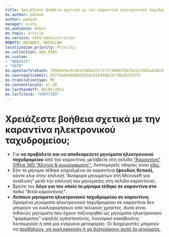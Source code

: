 ```yaml
---
title: Χρειάζεστε βοήθεια σχετικά με την καραντίνα ηλεκτρονικού ταχυδρομείου;
ms.author: pebaum
author: pebaum
manager: scotv
ms.audience: Admin
ms.topic: article
ms.service: o365-administration
ROBOTS: NOINDEX, NOFOLLOW
localization_priority: Priority
ms.collection: Adm_O365
ms.custom:
- "9002531"
- "5679"
ms.openlocfilehash: f094d5fec9c85a7db0a3757177c3866f25e7b2227b05a41bcd554b1dda092517
ms.sourcegitcommit: b5f7da89a650d2915dc652449623c78be6247175
ms.translationtype: MT
ms.contentlocale: el-GR
ms.lasthandoff: 08/05/2021
ms.locfileid: "54077392"
---
```

# <a name="need-help-with-email-quarantine"></a>Χρειάζεστε βοήθεια σχετικά με την καραντίνα ηλεκτρονικού ταχυδρομείου;

- Για **να προβάλετε και να αποδεσμεύετε μηνύματα ηλεκτρονικού ταχυδρομείου** από την καραντίνα, μεταβείτε στη σελίδα ["Καραντίνα" Office 365 "Κέντρο & συμμόρφωσης".](https://protection.office.com/quarantine) Λεπτομερείς οδηγίες είναι [εδώ.](https://docs.microsoft.com/microsoft-365/security/office-365-security/find-and-release-quarantined-messages-as-a-user?view=o365-worldwide#view-your-quarantined-messages)
- Εάν το μήνυμα τέθηκε εσφαλμένα σε καραντίνα **(ψευδώς θετικό),** κάντε κλικ στην επιλογή "Αναφορά μηνυμάτων στη Microsoft για ανάλυση" μετά την επιλογή του μηνύματος στη σελίδα καραντίνας. 
- Βρείτε τον **λόγο για τον οποίο το μήνυμα τέθηκε σε καραντίνα στο** πεδίο "Αιτία καραντίνας".
- **Λείπουν μηνύματα ηλεκτρονικού ταχυδρομείου σε καραντίνα;** Ορισμένα μηνύματα ηλεκτρονικού ταχυδρομείου σε καραντίνα δεν μπορούν να κυκλοφορήσουν από τελικούς χρήστες. Αυτά είναι πιθανώς μηνύματα που έχουν ταξινομηθεί ως μηνύματα ηλεκτρονικού "ψαρέματος" υψηλής εμπιστοσύνης, λογισμικό κακόβουλης λειτουργίας ή από μια ενέργεια μεταφοράς. Οι διαχειριστές μπορούν να [προβάλουν, να κυκλοφορούν ή να διαγράψουν αυτά τα μηνύματα.](https://docs.microsoft.com/microsoft-365/security/office-365-security/manage-quarantined-messages-and-files?view=o365-worldwide) 
